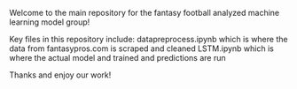 Welcome to the main repository for the fantasy football analyzed machine learning model group!

Key files in this repository include:
datapreprocess.ipynb which is where the data from fantasypros.com is scraped and cleaned
LSTM.ipynb which is where the actual model and trained and predictions are run

Thanks and enjoy our work!

